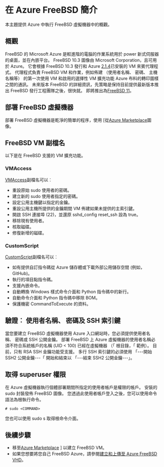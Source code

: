 <properties
   pageTitle="在 Azure FreeBSD 簡介 |Microsoft Azure"
   description="瞭解如何使用 FreeBSD 虛擬機器上 Azure"
   services="virtual-machines-linux"
   documentationCenter=""
   authors="KylieLiang"
   manager="timlt"
   editor=""
   tags="azure-service-management"/>

<tags
   ms.service="virtual-machines-linux"
   ms.devlang="na"
   ms.topic="article"
   ms.tgt_pltfrm="vm-linux"
   ms.workload="infrastructure-services"
   ms.date="08/27/2016"
   ms.author="kyliel"/>

# <a name="introduction-to-freebsd-on-azure"></a>在 Azure FreeBSD 簡介
本主題提供 Azure 中執行 FreeBSD 虛擬機器中的概觀。

## <a name="overview"></a>概觀
FreeBSD 的 Microsoft Azure 是較進階的電腦的作業系統用於 power 新式伺服器的桌面，並在內嵌平台。 FreeBSD 10.3 圖像由 Microsoft Corporation，且可用於 Azure。 它會根據 FreeBSD 10.3 發行和 Azure [2.1.4](https://github.com/Azure/WALinuxAgent/releases/tag/v2.1.4)已安裝的 VM 來賓代理程式。 代理程式負責 FreeBSD VM 和作業，例如佈建 （使用者名稱、 密碼、 主機名稱等） 的第一次使用 VM 和啟用的選擇性 VM 擴充功能 Azure 布料的轉印圖樣之間的通訊。
未來版本 FreeBSD 的詳細資訊，先策略是保持目前提供最新版本推出 FreeBSD 發行工程團隊之後，很快就。 即將推出為[FreeBSD 11](https://www.freebsd.org/releases/11.0R/schedule.html)。

## <a name="deploying-a-freebsd-virtual-machine"></a>部署 FreeBSD 虛擬機器
部署 FreeBSD 虛擬機器是乾淨的簡單的程序，使用 [從[Azure Marketplace](https://azure.microsoft.com/marketplace/partners/microsoft/freebsd103/)圖像。

## <a name="vm-extensions-for-freebsd"></a>FreeBSD VM 副檔名
以下是在 FreeBSD 支援的 VM 擴充功能。

### <a name="vmaccess"></a>VMAccess

[VMAccess](https://github.com/Azure/azure-linux-extensions/tree/master/VMAccess)副檔名可以︰

- 重設原始 sudo 使用者的密碼。
- 建立新的 sudo 使用者指定的密碼。
- 設定公用主機鍵以指定的金鑰。
- 重設公用主機所提供的金鑰期間 VM 佈建如果未提供的主索引鍵。
- 開啟 SSH 連接埠 (22)，並還原 sshd_config reset_ssh 設為 true。
- 移除現有使用者。
- 核取磁碟。
- 修復新增的磁碟。

### <a name="customscript"></a>CustomScript

[CustomScript](https://github.com/Azure/azure-linux-extensions/tree/master/CustomScript)副檔名可以︰

- 如有提供自訂指令碼從 Azure 儲存體或下載外部公用儲存空間 (例如，GitHub)。
- 執行的項目點指令碼。
- 支援內嵌命令。
- 自動轉換 Windows 樣式命令介面和 Python 指令碼中的新行。
- 自動命令介面和 Python 指令碼中移除 BOM。
- 保護機密 CommandToExecute 的資料。

## <a name="authentication-user-names-passwords-and-ssh-keys"></a>驗證︰ 使用者名稱、 密碼及 SSH 索引鍵
當您要建立 FreeBSD 虛擬機器使用 Azure 入口網站時，您必須提供使用者名稱、 密碼或 SSH 公開金鑰。
部署 FreeBSD 上 Azure 虛擬機器的使用者名稱必須不符合系統帳戶的名稱 (UID < 100) 已經在虛擬機器 （「 根目錄，「 範例）。
目前，只有 RSA SSH 金鑰功能受支援。 多行 SSH 索引鍵的必須使用 「---開始 SSH2 公開金鑰---「 開始和結束以 「---結束 SSH2 公開金鑰---」。

## <a name="obtaining-superuser-privileges"></a>取得 superuser 權限
在 Azure 虛擬機器執行個體部署期間所指定的使用者帳戶是權限的帳戶。 安裝的 sudo 封裝發佈 FreeBSD 圖像。
您透過此使用者帳戶登入之後，您可以使用命令語法為根執行命令。

    # sudo <COMMAND>

您也可以使用 sudo s 取得根命令介面。

## <a name="next-steps"></a>後續步驟
- 移至[Azure Marketplace](https://azure.microsoft.com/marketplace/partners/microsoft/freebsd103/) ] 以建立 FreeBSD VM。
- 如果您想要將您自己 FreeBSD Azure，請參閱[建立和上傳至 Azure FreeBSD VHD](../virtual-machines-linux-classic-freebsd-create-upload-vhd.md)。
